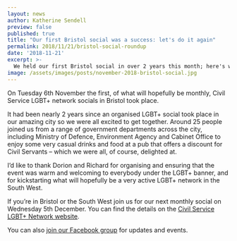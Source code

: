 ```yaml
---
layout: news
author: Katherine Sendell
preview: false
published: true
title: "Our first Bristol social was a success: let's do it again"
permalink: 2018/11/21/bristol-social-roundup
date: '2018-11-21'
excerpt: >-
  We held our first Bristol social in over 2 years this month; here's what we got up to.
image: /assets/images/posts/november-2018-bristol-social.jpg
---
```


On Tuesday 6th November the first, of what will hopefully be monthly, Civil Service LGBT+ network socials in Bristol took place. 

It had been nearly 2 years since an organised LGBT+ social took place in our amazing city so we were all excited to get together. Around 25 people joined us from a range of government departments across the city, including Ministry of Defence, Environment Agency and Cabinet Office to enjoy some very casual drinks and food at a pub that offers a discount for Civil Servants – which we were all, of course, delighted at.

I’d like to thank Dorion and Richard for organising and ensuring that the event was warm and welcoming to everybody under the LGBT+ banner, and for kickstarting what will hopefully be a very active LGBT+ network in the South West.

If you’re in Bristol or the South West join us for our next monthly social on Wednesday 5th December. You can find the details on the [Civil Service LGBT+ Network website](https://www.civilservice.lgbt/event/2018-12-05-bristol-social/).

You can also [join our Facebook group](https://www.facebook.com/groups/2409606785735978/) for updates and events.